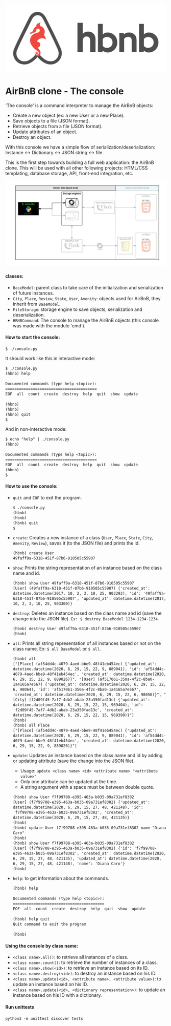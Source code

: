 ![AirBnB_clone](AirBnB.png?raw=true "Title")

# AirBnB clone - The console

'The console' is a command interpreter to manage the AirBnB objects:

- Create a new object (ex: a new User or a new Place).
- Save objects to a file (JSON format).
- Retrieve objects from a file (JSON format).
- Update attributes of an object.
- Destroy an object.

With this console we have a simple flow of serialization/deserialization:
Instance <-> Dictionary <-> JSON string <-> file.

This is the first step towards building a full web application: the AirBnB clone. This will be used with all other following projects: HTML/CSS templating, database storage, API, front-end integration, etc.

![AirBnB_clone](AirBnB_clone.png?raw=true "Title")

#### classes:
- `BaseModel`: parent class to take care of the initialization and serialization of future instances.
- `City`, `Place`, `Review`, `State`, `User`, `Amenity`: objects used for AirBnB, they inherit from `BaseModel`.
- `FileStorage`: storage engine to save objects, serialization and deserialization.
- `HBNBCommand`: The console to manage the AirBnB objects (this console was made with the module 'cmd').


#### How to start the console:
```
$ ./console.py
```

It should work like this in interactive mode:
```
$ ./console.py
(hbnb) help

Documented commands (type help <topic>):
========================================
EOF  all  count  create  destroy  help  quit  show  update

(hbnb)
(hbnb)
(hbnb) quit
$

```

And in non-interactive mode:
```
$ echo "help" | ./console.py
(hbnb)

Documented commands (type help <topic>):
========================================
EOF  all  count  create  destroy  help  quit  show  update
(hbnb)
$
```


#### How to use the console:

- `quit` and `EOF` to exit the program.
	```
	$ ./console.py
	(hbnb)
	(hbnb)
	(hbnb) quit
	$
	```

- `create`: Creates a new instance of a class (`User`, `Place`, `State`, `City`, `Amenity`, `Review`), saves it (to the JSON file) and prints the id.
	```
	(hbnb) create User
	49faff9a-6318-451f-87b6-910505c55907
	```

- `show`: Prints the string representation of an instance based on the class name and id.
	```
	(hbnb) show User 49faff9a-6318-451f-87b6-910505c55907
	[User] (49faff9a-6318-451f-87b6-910505c55907) {'created_at': datetime.datetime(2017, 10, 2, 3, 10, 25, 903293), 'id': '49faff9a-6318-451f-87b6-910505c55907', 'updated_at': datetime.datetime(2017, 10, 2, 3, 10, 25, 903300)}
	```

- `destroy`: Deletes an instance based on the class name and id (save the change into the JSON file). `Ex: $ destroy BaseModel 1234-1234-1234.`
	```
	(hbnb) destroy User 49faff9a-6318-451f-87b6-910505c55907
	(hbnb)
	```

- `all`: Prints all string representation of all instances based or not on the class name. Ex: `$ all BaseModel` or `$ all`.
	```
	(hbnb) all
	["[Place] (af54dd4c-4079-4aed-bbe9-48f41eb454ec) {'updated_at': datetime.datetime(2020, 6, 29, 15, 22, 9, 889041), 'id': 'af54dd4c-4079-4aed-bbe9-48f41eb454ec', 'created_at': datetime.datetime(2020, 6, 29, 15, 22, 9, 889026)}", "[User] (af517061-350a-4f2c-8ba0-1a4165a7e567) {'updated_at': datetime.datetime(2020, 6, 29, 15, 22, 6, 98064), 'id': 'af517061-350a-4f2c-8ba0-1a4165a7e567', 'created_at': datetime.datetime(2020, 6, 29, 15, 22, 6, 98056)}", "[City] (f2d09f45-7af7-4db2-abab-23a350fad13c) {'updated_at': datetime.datetime(2020, 6, 29, 15, 22, 15, 969404), 'id': 'f2d09f45-7af7-4db2-abab-23a350fad13c', 'created_at': datetime.datetime(2020, 6, 29, 15, 22, 15, 969390)}"]
	(hbnb)
	(hbnb) all Place
	["[Place] (af54dd4c-4079-4aed-bbe9-48f41eb454ec) {'updated_at': datetime.datetime(2020, 6, 29, 15, 22, 9, 889041), 'id': 'af54dd4c-4079-4aed-bbe9-48f41eb454ec', 'created_at': datetime.datetime(2020, 6, 29, 15, 22, 9, 889026)}"]
	```

- `update`: Updates an instance based on the class name and id by adding or updating attribute (save the change into the JSON file).
	- Usage: `update <class name> <id> <attribute name> "<attribute value>"`
	- Only one attribute can be updated at the time.
	- A string argument with a space must be between double quote.

	```
	(hbnb) show User f7f99708-e395-463a-b035-09a731ef8302
	[User] (f7f99708-e395-463a-b035-09a731ef8302) {'updated_at': datetime.datetime(2020, 6, 29, 15, 27, 48, 421148), 'id': 'f7f99708-e395-463a-b035-09a731ef8302', 'created_at': datetime.datetime(2020, 6, 29, 15, 27, 48, 421135)}
	(hbnb)
	(hbnb) update User f7f99708-e395-463a-b035-09a731ef8302 name "Diana Caro"
	(hbnb)
	(hbnb) show User f7f99708-e395-463a-b035-09a731ef8302
	[User] (f7f99708-e395-463a-b035-09a731ef8302) {'id': 'f7f99708-e395-463a-b035-09a731ef8302', 'created_at': datetime.datetime(2020, 6, 29, 15, 27, 48, 421135), 'updated_at': datetime.datetime(2020, 6, 29, 15, 27, 48, 421148), 'name': 'Diana Caro'}
	(hbnb)
	```

- `help`: to get information about the commands.
	```
	(hbnb) help

	Documented commands (type help <topic>):
	========================================
	EOF  all  count  create  destroy  help  quit  show  update

	(hbnb) help quit
	Quit command to exit the program

	(hbnb)
	```

#### Using the console by class name:

- `<class name>.all()`: to retrieve all instances of a class.
- `<class name>.count()`: to retrieve the number of instances of a class.
- `<class name>.show(<id>)`: to retrieve an instance based on its ID.
- `<class name>.destroy(<id>)`: to destroy an instance based on his ID.
- `<class name>.update(<id>, <attribute name>, <attribute value>)`: to update an instance based on his ID.
- `<class name>.update(<id>, <dictionary representation>)`: to update an instance based on his ID with a dictionary.

#### Run unittests
`python3 -m unittest discover tests`
